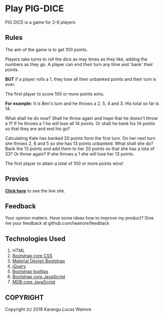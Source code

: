# Play PIG-DICE
PIG DICE is a game for 2-6 players

## Rules
The aim of the game is to get 100 points. 

Players take turns to roll the dice as may times as they like, adding the numbers as they go. A player can end their turn any time and 'bank' their points.

**BUT** if a player rolls a 1, they lose all their unbanked points and their turn is over. 

The first player to score 100 or more points wins.

**For example:** 
It is Ben's turn and he throws a 2, 5, 4 and 3. His total so far is 14.

What shall he do now? Shall he throw again and hope that he doesn't throw a 1? If he throws a 1 he will lose all 14 points. Or shall he bank his 14 points so that they are and end his go?

Calculating Kate has banked 20 points form the first turn. On her next turn she throws 2, 6 and 5 so she has 13 points unbanked. What shall she do? Bank the 13 points and add them to her 20 points so that she has a tota of 33? Or throw again? If she throws a 1 she will lose her 13 points.

The first player to attain a total of 100 or more points wins!

## Previes
**[Click here](https://lwairore.github.io/pig-dice/)** to see the live site.

## Feedback
Your opinion matters. 
Have some ideas how to improve my product?
Give me your feedback at github.com/lwairore/feedback

## Technologies Used
1. HTML
2. [Bootstrap core CSS](https://cdnjs.cloudflare.com/ajax/libs/twitter-bootstrap/4.3.1/css/bootstrap.min.css)
3. [Material Design Bootstrap](https://cdnjs.cloudflare.com/ajax/libs/mdbootstrap/4.7.6/css/mdb.min.css)
4. [jQuery](https://cdnjs.cloudflare.com/ajax/libs/jquery/3.3.1/jquery.min.js)
5. [Bootstrap tooltips](https://cdnjs.cloudflare.com/ajax/libs/popper.js/1.14.4/umd/popper.min.js)
6. [Bootstrap core JavaScript](https://cdnjs.cloudflare.com/ajax/libs/twitter-bootstrap/4.3.1/js/bootstrap.min.js)
7. [MDB core JavaScript](https://cdnjs.cloudflare.com/ajax/libs/mdbootstrap/4.7.6/js/mdb.min.js)

## COPYRIGHT
Copyright (c) 2019 Karangu Lucas Wairore


